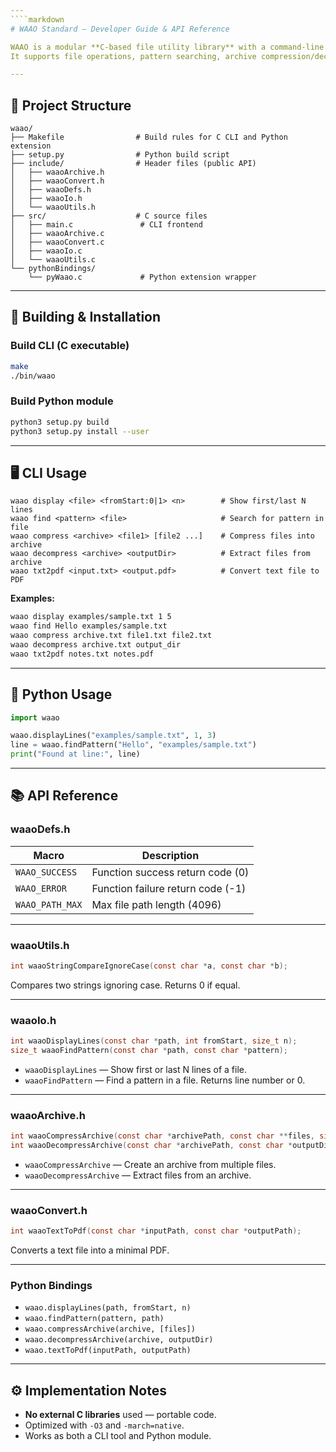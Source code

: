 ```yaml
---
````markdown
# WAAO Standard — Developer Guide & API Reference

WAAO is a modular **C-based file utility library** with a command-line interface (CLI) and **Python bindings** for seamless integration into Python projects.  
It supports file operations, pattern searching, archive compression/decompression, and text-to-PDF conversion.

---
```


## 📂 Project Structure
```plaintext
waao/
├── Makefile                # Build rules for C CLI and Python extension
├── setup.py                # Python build script
├── include/                # Header files (public API)
│   ├── waaoArchive.h
│   ├── waaoConvert.h
│   ├── waaoDefs.h
│   ├── waaoIo.h
│   └── waaoUtils.h
├── src/                    # C source files
│   ├── main.c               # CLI frontend
│   ├── waaoArchive.c
│   ├── waaoConvert.c
│   ├── waaoIo.c
│   └── waaoUtils.c
└── pythonBindings/
    └── pyWaao.c             # Python extension wrapper
````

---

## 🚀 Building & Installation

### **Build CLI (C executable)**

```bash
make
./bin/waao
```

### **Build Python module**

```bash
python3 setup.py build
python3 setup.py install --user
```

---

## 🖥️ CLI Usage

```plaintext
waao display <file> <fromStart:0|1> <n>        # Show first/last N lines
waao find <pattern> <file>                     # Search for pattern in file
waao compress <archive> <file1> [file2 ...]    # Compress files into archive
waao decompress <archive> <outputDir>          # Extract files from archive
waao txt2pdf <input.txt> <output.pdf>          # Convert text file to PDF
```

**Examples:**

```bash
waao display examples/sample.txt 1 5
waao find Hello examples/sample.txt
waao compress archive.txt file1.txt file2.txt
waao decompress archive.txt output_dir
waao txt2pdf notes.txt notes.pdf
```

---

## 🐍 Python Usage

```python
import waao

waao.displayLines("examples/sample.txt", 1, 3)
line = waao.findPattern("Hello", "examples/sample.txt")
print("Found at line:", line)
```

---

## 📚 API Reference

### **waaoDefs.h**

| Macro           | Description                       |
| --------------- | --------------------------------- |
| `WAAO_SUCCESS`  | Function success return code (0)  |
| `WAAO_ERROR`    | Function failure return code (-1) |
| `WAAO_PATH_MAX` | Max file path length (4096)       |

---

### **waaoUtils.h**

```c
int waaoStringCompareIgnoreCase(const char *a, const char *b);
```

Compares two strings ignoring case. Returns 0 if equal.

---

### **waaoIo.h**

```c
int waaoDisplayLines(const char *path, int fromStart, size_t n);
size_t waaoFindPattern(const char *path, const char *pattern);
```

* `waaoDisplayLines` — Show first or last N lines of a file.
* `waaoFindPattern` — Find a pattern in a file. Returns line number or 0.

---

### **waaoArchive.h**

```c
int waaoCompressArchive(const char *archivePath, const char **files, size_t fileCount);
int waaoDecompressArchive(const char *archivePath, const char *outputDir);
```

* `waaoCompressArchive` — Create an archive from multiple files.
* `waaoDecompressArchive` — Extract files from an archive.

---

### **waaoConvert.h**

```c
int waaoTextToPdf(const char *inputPath, const char *outputPath);
```

Converts a text file into a minimal PDF.

---

### **Python Bindings**

* `waao.displayLines(path, fromStart, n)`
* `waao.findPattern(pattern, path)`
* `waao.compressArchive(archive, [files])`
* `waao.decompressArchive(archive, outputDir)`
* `waao.textToPdf(inputPath, outputPath)`

---

## ⚙️ Implementation Notes

* **No external C libraries** used — portable code.
* Optimized with `-O3` and `-march=native`.
* Works as both a CLI tool and Python module.

```